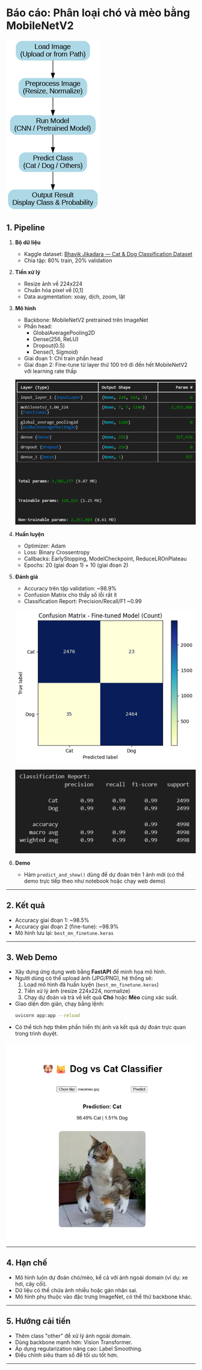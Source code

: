 # Báo cáo: Phân loại chó và mèo bằng MobileNetV2 

![Pipeline](https://github.com/sinhtruc24/Vision-ai-intern-assignment_NST/blob/main/Exercise1_Image%20classification/images/Pipeline.png)  

## 1. Pipeline
1. **Bộ dữ liệu**  
   - Kaggle dataset: [Bhavik Jikadara — Cat & Dog Classification Dataset](https://www.kaggle.com/datasets/bhavikjikadara/dog-and-cat-classification-dataset)   
   - Chia tập: 80% train, 20% validation  

2. **Tiền xử lý**  
   - Resize ảnh về 224x224  
   - Chuẩn hóa pixel về [0,1]  
   - Data augmentation: xoay, dịch, zoom, lật  

3. **Mô hình**  
   - Backbone: MobileNetV2 pretrained trên ImageNet  
   - Phần head:  
     - GlobalAveragePooling2D  
     - Dense(256, ReLU)  
     - Dropout(0.5)  
     - Dense(1, Sigmoid)  
   - Giai đoạn 1: Chỉ train phần head  
   - Giai đoạn 2: Fine-tune từ layer thứ 100 trở đi đến hết MobileNetV2 với learning rate thấp
     
   ![Tham số mô hình](https://github.com/sinhtruc24/Vision-ai-intern-assignment_NST/blob/main/Exercise1_Image%20classification/images/ThamsoMohinh.png)  

4. **Huấn luyện**  
   - Optimizer: Adam  
   - Loss: Binary Crossentropy  
   - Callbacks: EarlyStopping, ModelCheckpoint, ReduceLROnPlateau  
   - Epochs: 20 (giai đoạn 1) + 10 (giai đoạn 2)  

5. **Đánh giá**  
   - Accuracy trên tập validation: ~98.9%  
   - Confusion Matrix cho thấy số lỗi rất ít  
   - Classification Report: Precision/Recall/F1 ~0.99

     
   ![Ma trận nhầm lẫn](https://github.com/sinhtruc24/Vision-ai-intern-assignment_NST/blob/main/Exercise1_Image%20classification/images/MaTranNhamLan.png)

   ![Classification Report](https://github.com/sinhtruc24/Vision-ai-intern-assignment_NST/blob/main/Exercise1_Image%20classification/images/Classification_report.png)


6. **Demo**  
   - Hàm `predict_and_show()` dùng để dự đoán trên 1 ảnh mới (có thể demo trực tiếp theo như notebook hoặc chạy web demo)

---

## 2. Kết quả
- Accuracy giai đoạn 1: ~98.5%  
- Accuracy giai đoạn 2 (fine-tune): ~98.9%  
- Mô hình lưu lại: `best_mn_finetune.keras`  

---

## 3. **Web Demo**  
   - Xây dựng ứng dụng web bằng **FastAPI** để minh họa mô hình.  
   - Người dùng có thể upload ảnh (JPG/PNG), hệ thống sẽ:  
     1. Load mô hình đã huấn luyện (`best_mn_finetune.keras`)  
     2. Tiền xử lý ảnh (resize 224x224, normalize)  
     3. Chạy dự đoán và trả về kết quả **Chó** hoặc **Mèo** cùng xác suất.  
   - Giao diện đơn giản, chạy bằng lệnh:  
     ```bash
     uvicorn app:app --reload
     ```  
   - Có thể tích hợp thêm phần hiển thị ảnh và kết quả dự đoán trực quan trong trình duyệt.

![Demo Web](https://github.com/sinhtruc24/Vision-ai-intern-assignment_NST/blob/main/Exercise1_Image%20classification/images/DemoWeb.png)  

---

## 4. Hạn chế
- Mô hình luôn dự đoán chó/mèo, kể cả với ảnh ngoài domain (ví dụ: xe hơi, cây cối).  
- Dữ liệu có thể chứa ảnh nhiễu hoặc gán nhãn sai.  
- Mô hình phụ thuộc vào đặc trưng ImageNet, có thể thử backbone khác.  

---

## 5. Hướng cải tiến
- Thêm class "other" để xử lý ảnh ngoài domain.  
- Dùng backbone mạnh hơn: Vision Transformer.  
- Áp dụng regularization nâng cao: Label Smoothing.  
- Điều chỉnh siêu tham số để tối ưu tốt hơn.  

---



